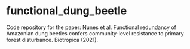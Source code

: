 # functional_dung_beetle
Code repository for the paper: Nunes et al. Functional redundancy of Amazonian dung beetles confers community-level resistance to primary forest disturbance. Biotropica (2021).
